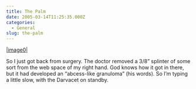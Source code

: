 ```yaml
---
title: The Palm
date: 2005-03-14T11:25:35.000Z
categories:
  - General
slug: the-palm
---
```

[|image0|][1]

So I just got back from surgery. The doctor removed a 3/8” splinter of some sort from the web space of my right hand. God knows how it got in there, but it had developed an “abcess-like granuloma” (his words). So I’m typing a little slow, with the Darvacet on standby.



 [1]: http://www.flickr.com/photos/nathan_y/6524177/
